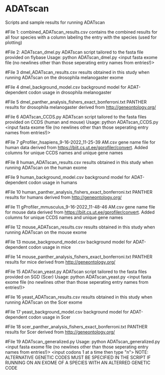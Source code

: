 # ADATscan
Scripts and sample results for running ADATscan

#File 1:
combined_ADATscan_results.csv
contains the combined results for all four species with a column labeling the entry with the species (used for plotting)

#File 2: 
ADATscan_dmel.py
ADATscan script tailored to the fasta file provided on flybase 
Usage: python ADATscan_dmel.py <input fasta exome file (no newlines other than those seperating entry names from entries!)> <background model filename> <results filename>
  
#File 3
dmel_ADATscan_results.csv
results obtained in this study when running ADATscan on the drosophila melanogaster exome 
  
#File 4
dmel_background_model.csv
background model for ADAT-dependent codon usage in drosophila melanogaster 
  
#File 5
dmel_panther_analysis_fishers_exact_bonferroni.txt
PANTHER results for drosophila melanogaster derived from http://geneontology.org/

#File 6
ADATscan_CCDS.py
ADATscan script tailored to the fasta files provided on CCDS (human and mouse) 
Usage: python ADATscan_CCDS.py <input fasta exome file (no newlines other than those seperating entry names from entries!)> <background model filename> <results filename>

#File 7
gProfiler_hsapiens_9-16-2022_11-25-39 AM.csv
gene name file for human data derived from https://biit.cs.ut.ee/gprofiler/convert. Added columns for unique CCDS names and unique gene names 

#File 8
human_ADATscan_results.csv
results obtained in this study when running ADATscan on the human exome 

#File 9
human_background_model.csv
background model for ADAT-dependent codon usage in humans

#File 10
human_panther_analysis_fishers_exact_bonferroni.txt
PANTHER results for humans derived from http://geneontology.org/

#File 11
gProfiler_mmusculus_9-16-2022_11-48-46 AM.csv
gene name file for mouse data derived from https://biit.cs.ut.ee/gprofiler/convert. Added columns for unique CCDS names and unique gene names 

#File 12
mouse_ADATscan_results.csv
results obtained in this study when running ADATscan on the mouse exome 

#File 13
mouse_background_model.csv
background model for ADAT-dependent codon usage in mice

#File 14
mouse_panther_analysis_fishers_exact_bonferroni.txt
PANTHER results for mice derived from http://geneontology.org/

#File 15
ADATscan_yeast.py
ADATscan script tailored to the fasta files provided on SGD (Scer) 
Usage: python ADATscan_yeast.py <input fasta exome file (no newlines other than those seperating entry names from entries!)> <background model filename> <results filename>

#File 16
yeast_ADATscan_results.csv
results obtained in this study when running ADATscan on the Scer exome 

#File 17
yeast_background_model.csv
background model for ADAT-dependent codon usage in Scer

#File 18 
scer_panther_analysis_fishers_exact_bonferroni.txt
PANTHER results for Scer derived from http://geneontology.org/

#File 19 
ADATscan_generalized.py
Usage: python ADATscan_generalized.py <input fasta exome file (no newlines other than those seperating entry names from entries!)> <background model filename> <results filename> <input codons 1 at a time then type "n">
NOTE: ALTERNATIVE GENETIC CODES MUST BE SPECIFIED IN THE SCRIPT IF RUNNING ON AN EXOME OF A SPECIES WITH AN ALTERRED GENETIC CODE
